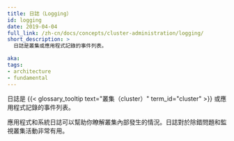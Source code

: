 ```yaml
---
title: 日誌（Logging）
id: logging
date: 2019-04-04
full_link: /zh-cn/docs/concepts/cluster-administration/logging/
short_description: >
  日誌是叢集或應用程式記錄的事件列表。

aka: 
tags:
- architecture
- fundamental
---
```

  日誌是 {{< glossary_tooltip text="叢集（cluster）" term_id="cluster" >}} 或應用程式記錄的事件列表。
  
<!--
---
title: Logging
id: logging
date: 2019-04-04
full_link: /zh-cn/docs/concepts/cluster-administration/logging/
short_description: >
  Logs are the list of events that are logged by cluster or application.

aka: 
tags:
- architecture
- fundamental
---
 Logs are the list of events that are logged by {{< glossary_tooltip text="cluster" term_id="cluster" >}} or application.
-->

<!--more--> 

<!--
Application and systems logs can help you understand what is happening inside your cluster. The logs are particularly useful for debugging problems and monitoring cluster activity. 
-->

應用程式和系統日誌可以幫助你瞭解叢集內部發生的情況。日誌對於除錯問題和監視叢集活動非常有用。